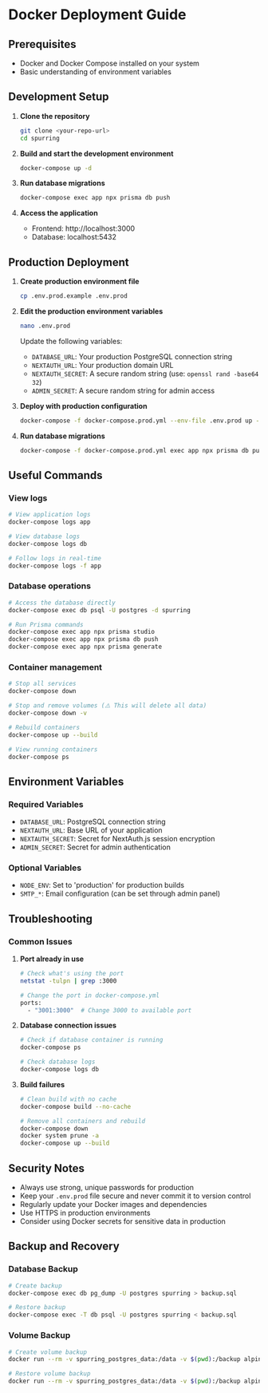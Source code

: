 # Docker Deployment Guide

## Prerequisites

- Docker and Docker Compose installed on your system
- Basic understanding of environment variables

## Development Setup

1. **Clone the repository**
   ```bash
   git clone <your-repo-url>
   cd spurring
   ```

2. **Build and start the development environment**
   ```bash
   docker-compose up -d
   ```

3. **Run database migrations**
   ```bash
   docker-compose exec app npx prisma db push
   ```

4. **Access the application**
   - Frontend: http://localhost:3000
   - Database: localhost:5432

## Production Deployment

1. **Create production environment file**
   ```bash
   cp .env.prod.example .env.prod
   ```

2. **Edit the production environment variables**
   ```bash
   nano .env.prod
   ```
   Update the following variables:
   - `DATABASE_URL`: Your production PostgreSQL connection string
   - `NEXTAUTH_URL`: Your production domain URL
   - `NEXTAUTH_SECRET`: A secure random string (use: `openssl rand -base64 32`)
   - `ADMIN_SECRET`: A secure random string for admin access

3. **Deploy with production configuration**
   ```bash
   docker-compose -f docker-compose.prod.yml --env-file .env.prod up -d
   ```

4. **Run database migrations**
   ```bash
   docker-compose -f docker-compose.prod.yml exec app npx prisma db push
   ```

## Useful Commands

### View logs
```bash
# View application logs
docker-compose logs app

# View database logs
docker-compose logs db

# Follow logs in real-time
docker-compose logs -f app
```

### Database operations
```bash
# Access the database directly
docker-compose exec db psql -U postgres -d spurring

# Run Prisma commands
docker-compose exec app npx prisma studio
docker-compose exec app npx prisma db push
docker-compose exec app npx prisma generate
```

### Container management
```bash
# Stop all services
docker-compose down

# Stop and remove volumes (⚠️ This will delete all data)
docker-compose down -v

# Rebuild containers
docker-compose up --build

# View running containers
docker-compose ps
```

## Environment Variables

### Required Variables
- `DATABASE_URL`: PostgreSQL connection string
- `NEXTAUTH_URL`: Base URL of your application
- `NEXTAUTH_SECRET`: Secret for NextAuth.js session encryption
- `ADMIN_SECRET`: Secret for admin authentication

### Optional Variables
- `NODE_ENV`: Set to 'production' for production builds
- `SMTP_*`: Email configuration (can be set through admin panel)

## Troubleshooting

### Common Issues

1. **Port already in use**
   ```bash
   # Check what's using the port
   netstat -tulpn | grep :3000
   
   # Change the port in docker-compose.yml
   ports:
     - "3001:3000"  # Change 3000 to available port
   ```

2. **Database connection issues**
   ```bash
   # Check if database container is running
   docker-compose ps
   
   # Check database logs
   docker-compose logs db
   ```

3. **Build failures**
   ```bash
   # Clean build with no cache
   docker-compose build --no-cache
   
   # Remove all containers and rebuild
   docker-compose down
   docker system prune -a
   docker-compose up --build
   ```

## Security Notes

- Always use strong, unique passwords for production
- Keep your `.env.prod` file secure and never commit it to version control
- Regularly update your Docker images and dependencies
- Use HTTPS in production environments
- Consider using Docker secrets for sensitive data in production

## Backup and Recovery

### Database Backup
```bash
# Create backup
docker-compose exec db pg_dump -U postgres spurring > backup.sql

# Restore backup
docker-compose exec -T db psql -U postgres spurring < backup.sql
```

### Volume Backup
```bash
# Create volume backup
docker run --rm -v spurring_postgres_data:/data -v $(pwd):/backup alpine tar czf /backup/postgres_backup.tar.gz -C /data .

# Restore volume backup
docker run --rm -v spurring_postgres_data:/data -v $(pwd):/backup alpine tar xzf /backup/postgres_backup.tar.gz -C /data
```
